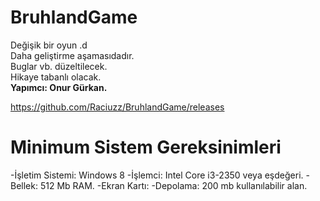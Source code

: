 # BruhlandGame
Değişik bir oyun .d\
Daha geliştirme aşamasıdadır.\
Buglar vb. düzeltilecek.\
Hikaye tabanlı olacak.\
__Yapımcı: Onur Gürkan.__

https://github.com/Raciuzz/BruhlandGame/releases

# Minimum Sistem Gereksinimleri
-İşletim Sistemi: Windows 8
-İşlemci: Intel Core i3-2350 veya eşdeğeri.
-Bellek: 512 Mb RAM.
-Ekran Kartı:
-Depolama: 200 mb kullanılabilir alan.
